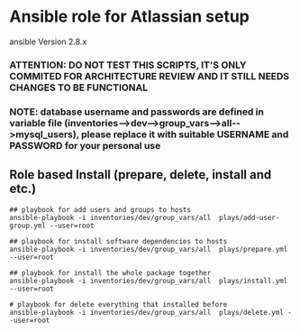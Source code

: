Ansible role for Atlassian setup
=======================
ansible Version 2.8.x

### ATTENTION: DO NOT TEST THIS SCRIPTS, IT'S ONLY COMMITED FOR ARCHITECTURE REVIEW AND IT STILL NEEDS CHANGES TO BE FUNCTIONAL ###

### NOTE: database username and passwords are defined in variable file (inventories-->dev-->group_vars-->all-->mysql_users), please replace it with suitable USERNAME and PASSWORD for your personal use

## Role based Install (prepare, delete, install and etc.)
```
## playbook for add users and groups to hosts
ansible-playbook -i inventories/dev/group_vars/all  plays/add-user-group.yml --user=root

## playbook for install software dependencies to hosts
ansible-playbook -i inventories/dev/group_vars/all  plays/prepare.yml --user=root

## playbook for install the whole package together
ansible-playbook -i inventories/dev/group_vars/all  plays/install.yml --user=root

# playbook for delete everything that installed before
ansible-playbook -i inventories/dev/group_vars/all  plays/delete.yml --user=root




